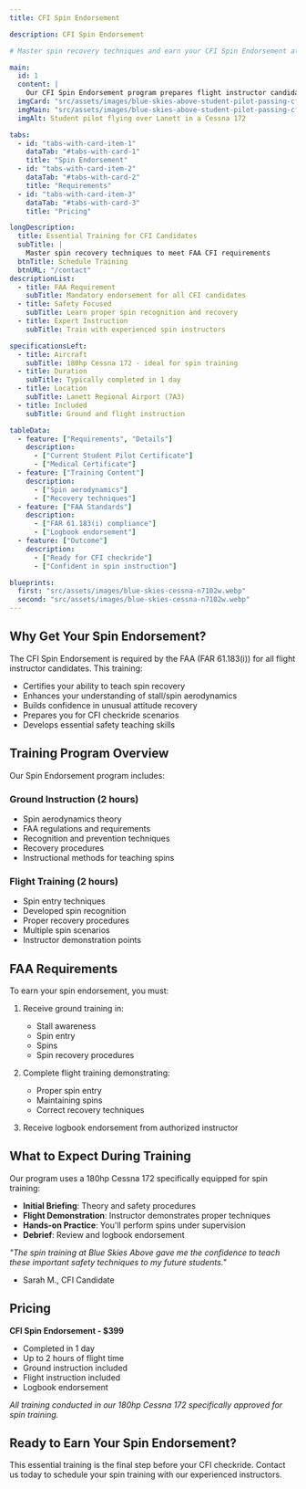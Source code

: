 ```yaml
---
title: CFI Spin Endorsement

description: CFI Spin Endorsement

# Master spin recovery techniques and earn your CFI Spin Endorsement at Blue Skies Above in Lanett, Alabama - essential training for flight instructors.

main:
  id: 1
  content: |
    Our CFI Spin Endorsement program prepares flight instructor candidates to safely teach spin recovery techniques, meeting FAA requirements for CFI certification.
  imgCard: "src/assets/images/blue-skies-above-student-pilot-passing-cfi-checkride.webp"
  imgMain: "src/assets/images/blue-skies-above-student-pilot-passing-cfi-checkride.webp"
  imgAlt: Student pilot flying over Lanett in a Cessna 172

tabs:
  - id: "tabs-with-card-item-1"
    dataTab: "#tabs-with-card-1"
    title: "Spin Endorsement"
  - id: "tabs-with-card-item-2"
    dataTab: "#tabs-with-card-2"
    title: "Requirements"
  - id: "tabs-with-card-item-3"
    dataTab: "#tabs-with-card-3"
    title: "Pricing"

longDescription:
  title: Essential Training for CFI Candidates
  subTitle: | 
    Master spin recovery techniques to meet FAA CFI requirements
  btnTitle: Schedule Training
  btnURL: "/contact"
descriptionList:
  - title: FAA Requirement
    subTitle: Mandatory endorsement for all CFI candidates
  - title: Safety Focused
    subTitle: Learn proper spin recognition and recovery
  - title: Expert Instruction
    subTitle: Train with experienced spin instructors

specificationsLeft:
  - title: Aircraft
    subTitle: 180hp Cessna 172 - ideal for spin training
  - title: Duration
    subTitle: Typically completed in 1 day
  - title: Location
    subTitle: Lanett Regional Airport (7A3)
  - title: Included
    subTitle: Ground and flight instruction

tableData:
  - feature: ["Requirements", "Details"]
    description:
      - ["Current Student Pilot Certificate"]
      - ["Medical Certificate"]
  - feature: ["Training Content"]
    description:
      - ["Spin aerodynamics"]
      - ["Recovery techniques"]
  - feature: ["FAA Standards"]
    description:
      - ["FAR 61.183(i) compliance"]
      - ["Logbook endorsement"]
  - feature: ["Outcome"]
    description:
      - ["Ready for CFI checkride"]
      - ["Confident in spin instruction"]

blueprints:
  first: "src/assets/images/blue-skies-cessna-n7102w.webp"
  second: "src/assets/images/blue-skies-cessna-n7102w.webp"
---
```


## Why Get Your Spin Endorsement?

The CFI Spin Endorsement is required by the FAA (FAR 61.183(i)) for all flight instructor candidates. This training:

- Certifies your ability to teach spin recovery
- Enhances your understanding of stall/spin aerodynamics
- Builds confidence in unusual attitude recovery
- Prepares you for CFI checkride scenarios
- Develops essential safety teaching skills

## Training Program Overview

Our Spin Endorsement program includes:

### Ground Instruction (2 hours)
- Spin aerodynamics theory
- FAA regulations and requirements
- Recognition and prevention techniques
- Recovery procedures
- Instructional methods for teaching spins

### Flight Training (2 hours)
- Spin entry techniques
- Developed spin recognition
- Proper recovery procedures
- Multiple spin scenarios
- Instructor demonstration points

## FAA Requirements

To earn your spin endorsement, you must:

1. Receive ground training in:
   - Stall awareness
   - Spin entry
   - Spins
   - Spin recovery procedures

2. Complete flight training demonstrating:
   - Proper spin entry
   - Maintaining spins
   - Correct recovery techniques

3. Receive logbook endorsement from authorized instructor

## What to Expect During Training

Our program uses a 180hp Cessna 172 specifically equipped for spin training:

- **Initial Briefing**: Theory and safety procedures
- **Flight Demonstration**: Instructor demonstrates proper techniques
- **Hands-on Practice**: You'll perform spins under supervision
- **Debrief**: Review and logbook endorsement

*"The spin training at Blue Skies Above gave me the confidence to teach these important safety techniques to my future students."*  
- Sarah M., CFI Candidate

## Pricing

**CFI Spin Endorsement - $399**
- Completed in 1 day
- Up to 2 hours of flight time
- Ground instruction included
- Flight instruction included
- Logbook endorsement

*All training conducted in our 180hp Cessna 172 specifically approved for spin training.*

## Ready to Earn Your Spin Endorsement?

This essential training is the final step before your CFI checkride. Contact us today to schedule your spin training with our experienced instructors.